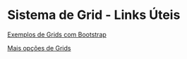 # Sistema de Grid - Links Úteis

[Exemplos de Grids com Bootstrap](https://getbootstrap.com/examples/grid/)

[Mais opções de Grids](http://getbootstrap.com/css/)